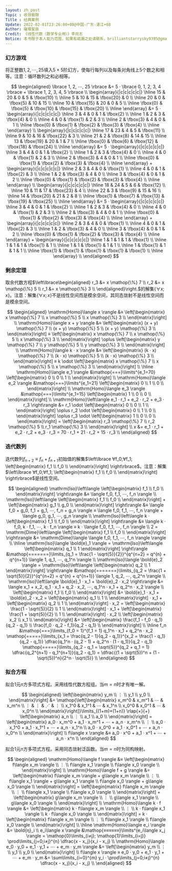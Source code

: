 ```yaml
---
layout: zh_post
Topic : 收敛极限
Title : 经典案例
Update: 2022-02-01T23:26:00+08@中国-广东-湛江+08
Author: 璀璨星辰
Credit: 《线性代数（数学专业用）》李尚志
Notice: 本书限于本人能力范围，如果有疏漏之处请联系，brilliantstarrysky9395@gmail.com
---
```


### 幻方游戏

将正整数$1, 2, ⋯, 25$填入$5 × 5$阶幻方，使每行每列以及每条对角线上$5$个数之和相等。注意：循环数列之和必相等。

$$
\begin{aligned}
\lbrace 1, 2, ⋯, 25 \rbrace &= 5 · \lbrace 0, 1, 2, 3, 4 \rbrace + \lbrace 1, 2, 3, 4, 5 \rbrace \\
\begin{array}{|c|c|c|c|c|}
\hline
15 & 20 & 0 & 5 & \fbox{10} \\
\hline
5 & 10 & 15 & \fbox{20} & 0 \\
\hline
20 & 0 & \fbox{5} & 10 & 15 \\
\hline
10 & \fbox{15} & 20 & 0 & 5 \\
\hline
\fbox{0} & \fbox{5} & \fbox{10} & \fbox{15} & \fbox{20} \\
\hline
\end{array} &= 5 · \begin{array}{|c|c|c|c|c|}
\hline
3 & 4 & 0 & 1 & \fbox{2} \\
\hline
1 & 2 & 3 & \fbox{4} & 0 \\
\hline
4 & 0 & \fbox{1} & 2 & 3 \\
\hline
2 & \fbox{3} & 4 & 0 & 1 \\
\hline
\fbox{0} & \fbox{1} & \fbox{2} & \fbox{3} & \fbox{4} \\
\hline
\end{array} \\
\begin{array}{|c|c|c|c|c|}
\hline
17 & 23 & 4 & 5 & \fbox{11} \\
\hline
9 & 10 & 16 & \fbox{22} & 3 \\
\hline
21 & 2 & \fbox{8} & 14 & 15 \\
\hline
13 & \fbox{19} & 20 & 1 & 7 \\
\hline
\fbox{0} & \fbox{6} & \fbox{12} & \fbox{18} & \fbox{24} \\
\hline
\end{array} &= 5 · \begin{array}{|c|c|c|c|c|}
\hline
3 & 4 & 0 & 1 & \fbox{2} \\
\hline
1 & 2 & 3 & \fbox{4} & 0 \\
\hline
4 & 0 & \fbox{1} & 2 & 3 \\
\hline
2 & \fbox{3} & 4 & 0 & 1 \\
\hline
\fbox{0} & \fbox{1} & \fbox{2} & \fbox{3} & \fbox{4} \\
\hline
\end{array} + \begin{array}{|c|c|c|c|c|}
\hline
2 & 3 & 4 & 0 & \fbox{1} \\
\hline
4 & 0 & 1 & \fbox{2} & 3 \\
\hline
1 & 2 & \fbox{3} & 4 & 0 \\
\hline
3 & \fbox{4} & 0 & 1 & 2 \\
\hline
\fbox{0} & \fbox{1} & \fbox{2} & \fbox{3} & \fbox{4} \\
\hline
\end{array} \\
\begin{array}{|c|c|c|c|c|}
\hline
18 & 24 & 5 & 6 & \fbox{12} \\
\hline
10 & 11 & 17 & \fbox{23} & 4 \\
\hline
22 & 3 & \fbox{9} & 15 & 16 \\
\hline
14 & \fbox{20} & 21 & 2 & 8 \\
\hline
\fbox{1} & \fbox{7} & \fbox{13} & \fbox{19} & \fbox{25} \\
\hline
\end{array} &= 5 · \begin{array}{|c|c|c|c|c|}
\hline
3 & 4 & 0 & 1 & \fbox{2} \\
\hline
1 & 2 & 3 & \fbox{4} & 0 \\
\hline
4 & 0 & \fbox{1} & 2 & 3 \\
\hline
2 & \fbox{3} & 4 & 0 & 1 \\
\hline
\fbox{0} & \fbox{1} & \fbox{2} & \fbox{3} & \fbox{4} \\
\hline
\end{array} + \begin{array}{|c|c|c|c|c|}
\hline
2 & 3 & 4 & 0 & \fbox{1} \\
\hline
4 & 0 & 1 & \fbox{2} & 3 \\
\hline
1 & 2 & \fbox{3} & 4 & 0 \\
\hline
3 & \fbox{4} & 0 & 1 & 2 \\
\hline
\fbox{0} & \fbox{1} & \fbox{2} & \fbox{3} & \fbox{4} \\
\hline
\end{array} + \begin{array}{|c|c|c|c|c|}
\hline
1 & 1 & 1 & 1 & \fbox{1} \\
\hline
1 & 1 & 1 & \fbox{1} & 1 \\
\hline
1 & 1 & \fbox{1} & 1 & 1 \\
\hline
1 & \fbox{1} & 1 & 1 & 1 \\
\hline
\fbox{1} & \fbox{1} & \fbox{1} & \fbox{1} & \fbox{1} \\
\hline
\end{array} \\
\end{aligned}
$$

### 剩余定理

取余代数方程$\left\lbrace\begin{aligned}
r_3 &= x \mathop{\%} 7 \\
r_2 &= x \mathop{\%} 5 \\
r_1 &= x \mathop{\%} 3 \\
\end{aligned}\right.$的解集$\lbrace ∀x; x \rbrace$。注意：解集$\lbrace ∀x; x \rbrace$不是线性空间而是模余空间，其同态敛射不是线性空间而是模余空间。

$$
\begin{aligned}
\mathrm{Homo}\langle x \rangle &≡ \left[\begin{matrix}
x \mathop{\%} 7 \\
x \mathop{\%} 5 \\
x \mathop{\%} 3 \\
\end{matrix}\right] \\
\mathrm{Homo}\langle x + y \rangle &≡ \left[\begin{matrix}
(x + y) \mathop{\%} 7 \\
(x + y) \mathop{\%} 5 \\
(x + y) \mathop{\%} 3 \\
\end{matrix}\right] ≡ \left[\begin{matrix}
x \mathop{\%} 7 \\
x \mathop{\%} 5 \\
x \mathop{\%} 3 \\
\end{matrix}\right] \oplus \left[\begin{matrix}
y \mathop{\%} 7 \\
y \mathop{\%} 5 \\
y \mathop{\%} 3 \\
\end{matrix}\right] \\
\mathrm{Homo}\langle k · x \rangle &≡ \left[\begin{matrix}
(k · x) \mathop{\%} 7 \\
(k · x) \mathop{\%} 5 \\
(k · x) \mathop{\%} 3 \\
\end{matrix}\right] ≡ k \odot \left[\begin{matrix}
x \mathop{\%} 7 \\
x \mathop{\%} 5 \\
x \mathop{\%} 3 \\
\end{matrix}\right] \\
\hline
\mathrm{Homo}\langle e_1 \rangle &\mathop{===}\limits^{e_1=70} \left[\begin{matrix}
0 \\
0 \\
1 \\
\end{matrix}\right] \\
\mathrm{Homo}\langle e_2 \rangle &\mathop{===}\limits^{e_1=21} \left[\begin{matrix}
0 \\
1 \\
0 \\
\end{matrix}\right] \\
\mathrm{Homo}\langle e_3 \rangle &\mathop{===}\limits^{e_1=15} \left[\begin{matrix}
1 \\
0 \\
0 \\
\end{matrix}\right] \\
\mathrm{Homo}\left\langle e_1 · r_1 + e_2 · r_2 + e_3 · r_3 \right\rangle &= r_1 \odot \left[\begin{matrix}
0 \\
0 \\
1 \\
\end{matrix}\right] \oplus r_2 \odot \left[\begin{matrix}
0 \\
1 \\
0 \\
\end{matrix}\right] \oplus r_3 \odot \left[\begin{matrix}
1 \\
0 \\
0 \\
\end{matrix}\right] = \left[\begin{matrix}
r_3 \mathop{\%} 7 \\
r_2 \mathop{\%} 5 \\
r_1 \mathop{\%} 3 \\
\end{matrix}\right] \\
x &= e_1 · r_1 + e_2 · r_2 + e_3 · r_3 = 70 · r_1 + 21 · r_2 + 15 · r_3 \\
\end{aligned}
$$

### 迭代数列

迭代数列$f_{n+2} ≡ f_{n} + f_{n+1}$初始值的解集$\left\lbrace ∀f_0;∀f_1; \left[\begin{matrix}
f_1 \\
f_0 \\
\end{matrix}\right] \right\rbrace$。注意：解集$\left\lbrace ∀f_0;∀f_1; \left[\begin{matrix}
f_1 \\
f_0 \\
\end{matrix}\right] \right\rbrace$是线性空间。

$$
\begin{aligned}
\mathrm{Iso}\left\langle \left[\begin{matrix}
f_1 \\
f_0 \\
\end{matrix}\right] \right\rangle &≡ \langle f_0, f_1, ⋯, f_n \rangle \\
\mathrm{Iso}\left\langle \left[\begin{matrix}
f_1 \\
f_0 \\
\end{matrix}\right] + \left[\begin{matrix}
g_1 \\
g_0 \\
\end{matrix}\right] \right\rangle &≡ \langle f_0 + g_0, f_1 + g_1, ⋯, f_n + g_n \rangle ≡ \langle f_0, f_1, ⋯, f_n \rangle + \langle g_0, g_1, ⋯, g_n \rangle \\
\mathrm{Iso}\left\langle k · \left[\begin{matrix}
f_1 \\
f_0 \\
\end{matrix}\right] \right\rangle &≡ \langle k · f_0, k · f_1, ⋯, k · f_n \rangle ≡ k · \langle f_0, f_1, ⋯, f_n \rangle \\
2 = \mathrm{Dime}\left\langle \left[\begin{matrix}
f_1 \\
f_0 \\
\end{matrix}\right] \right\rangle &= \mathrm{Dime}\langle \langle f_0, f_1, ⋯, f_n \rangle \rangle \\
\hline
\mathrm{Iso}\langle \bold{e}_1 \rangle = \mathrm{Iso}\left\langle \left[\begin{matrix} q_1 \\ 1 \end{matrix}\right] \right\rangle &\mathop{=======}\limits_{q_1 = \frac{1 - \sqrt{5}}{2}}^{q^{n+2} = q^{n} + q^{n+1}} \langle 1, q_1, ⋯, q_1^n \rangle \\
\mathrm{Iso}\langle \bold{e}_2 \rangle = \mathrm{Iso}\left\langle \left[\begin{matrix} q_2 \\ 1 \end{matrix}\right] \right\rangle &\mathop{=======}\limits_{q_2 = \frac{1 + \sqrt{5}}{2}}^{q^{n+2} = q^{n} + q^{n+1}} \langle 1, q_2, ⋯, q_2^n \rangle \\
\mathrm{Iso}\left\langle \bold{e}_1 · x_1 + \bold{e}_2 · x_2 \right\rangle &= \langle x_1 + x_2, q_1 · x_1 + q_2 · x_2, ⋯, q_1^n · x_1 + q_2^n · x_2 \rangle \\
\left[\begin{matrix}
f_1 \\
f_0 \\
\end{matrix}\right] &= \bold{e}_1 · x_1 + \bold{e}_2 · x_2 = \left[\begin{matrix}
q_1 \\
1 \\
\end{matrix}\right] · x_1 + \left[\begin{matrix}
q_2 \\
1 \\
\end{matrix}\right] · x_2 = \left[\begin{matrix}
\frac{1 - \sqrt{5}}{2} \\
1 \\
\end{matrix}\right] · x_1 + \left[\begin{matrix}
\frac{1 + \sqrt{5}}{2} \\
1 \\
\end{matrix}\right] · x_2 \\
\left[\begin{matrix}
x_2 \\
x_1 \\
\end{matrix}\right] &= \left[\begin{matrix}
\frac{f_1 - f_0 · q_1}{q_2 - q_1} \\
\frac{f_0 · q_2 - f_1}{q_2 - q_1} \\
\end{matrix}\right] \\
\hline
f_n &\mathop{===}\limits_{f_0 = 1}^{f_1 = 1} q_1^n · x_1 + q_2^n · x_2 \mathop{=====}\limits_{x_1 = \frac{q_2 - 1}{q_2 - q_1}}^{x_2 = \frac{1 - q_1}{q_2 - q_1}} \dfrac{q_1^n · (q_2 - 1) + q_2^n · (1 - q_1)}{q_2 - q_1} \mathop{=====}\limits_{q_2 - q_1 = \sqrt{5}}^{q_2 + q_1 = 1} \dfrac{q_2^{n+1} - q_1^{n+1}}{q_2 - q_1} = \dfrac{(1 + \sqrt{5})^n + (1 - \sqrt{5})^n}{2^n · \sqrt{5}} \\
\end{aligned}
$$

### 拟合方程

拟合$1$元$n$方多项式方程。采用线性代数方程组。当$m = n$时才有唯一解。

$$
\begin{aligned}
\left[\begin{matrix}
y_m \\
⋮ \\
y_1 \\
y_0 \\
\end{matrix}\right] &= \mathop{\left[\begin{matrix}
x_m^0 & x_m^1 & ⋯ & x_m^n \\
⋮ & ⋮  & ⋰ & ⋮ \\
x_1^0 & x_1^1 & ⋯ & x_1^n \\
x_0^0 & x_0^1 & ⋯ & x_0^n \\
\end{matrix}\right]}\limits_{(1+m)×(1+n)} \rlap{×}{+} \left[\begin{matrix}
a_n \\
⋮ \\
a_1 \\
a_0 \\
\end{matrix}\right] = \left[\begin{matrix}
a_0 · x_m^0 + a_1 · x_m^1 + ⋯ + a_n · x_m^n \\
⋮ \\
a_0 · x_1^0 + a_1 · x_1^1 + ⋯ + a_n · x_1^n \\
a_0 · x_0^0 + a_1 · x_0^1 + ⋯ + a_n · x_0^n \\
\end{matrix}\right] \\
f\langle x \rangle &≡ a_0 · x^0 + a_1 · x^1 + ⋯ + a_n · x^n \\
\end{aligned}
$$

拟合$1$元$n$方多项式方程。采用同态敛射泛函数。当$m = n$时为同构映射。

$$
\begin{aligned}
\mathrm{Homo}\langle f \rangle &≡ \left[\begin{matrix}
f\langle x_m \rangle \\
⋮ \\
f\langle x_1 \rangle \\
f\langle x_0 \rangle \\
\end{matrix}\right] \\
\mathrm{Homo}\langle f + g \rangle &= \left[\begin{matrix}
f\langle x_m \rangle + g\langle x_m \rangle \\
⋮ \\
f\langle x_1 \rangle + g\langle x_1 \rangle \\
f\langle x_0 \rangle + g\langle x_0 \rangle \\
\end{matrix}\right] = \left[\begin{matrix}
f\langle x_m \rangle \\
⋮ \\
f\langle x_1 \rangle \\
f\langle x_0 \rangle \\
\end{matrix}\right] + \left[\begin{matrix}
g\langle x_m \rangle \\
⋮ \\
g\langle x_1 \rangle \\
g\langle x_0 \rangle \\
\end{matrix}\right] \\
\mathrm{Homo}\langle k · f \rangle &= \left[\begin{matrix}
k · f\langle x_m \rangle \\
⋮ \\
k · f\langle x_1 \rangle \\
k · f\langle x_0 \rangle \\
\end{matrix}\right] = k · \left[\begin{matrix}
f\langle x_m \rangle \\
⋮ \\
f\langle x_1 \rangle \\
f\langle x_0 \rangle \\
\end{matrix}\right] \\
\hline
\mathrm{Homo}\langle e_i \rangle &= \bold{η}_i \\
e_i\langle x \rangle &\mathop{≡≡≡≡≡≡}\limits^{e_i\langle x_j \rangle = \mathop{0}\limits_{i≠j}; \mathop{1}\limits_{i=j}} \prod\limits_{j=0;i≠j}^{n} \dfrac{x - x_j}{x_i - x_j} \\
\mathrm{Homo}\langle e_0 · y_0 + e_1 · y_1 + ⋯ + e_m · y_m \rangle &= \left[\begin{matrix}
y_m \\
⋮ \\
y_1 \\
y_0 \\
\end{matrix}\right] \\
f\langle x \rangle ≡ e_0 · y_0 + e_1 · y_1 + ⋯ + e_m · y_m &= \sum\limits_{i=0}^{m} y_i · \prod\limits_{j=0;i≠j}^{n} \dfrac{x - x_j}{x_i - x_j} \\
\end{aligned}
$$
